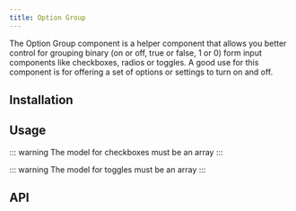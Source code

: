 ```yaml
---
title: Option Group
---
```


The Option Group component is a helper component that allows you better control for grouping binary (on or off, true or false, 1 or 0) form input components like checkboxes, radios or toggles. A good use for this component is for offering a set of options or settings to turn on and off.

## Installation
<doc-installation components="QOptionGroup" />

## Usage
<doc-example title="Standard" file="QOptionGroup/Standard" />

<doc-example title="With checkboxes" file="QOptionGroup/Checkbox" />

::: warning
The model for checkboxes must be an array
:::

<doc-example title="With toggles" file="QOptionGroup/Toggle" />

::: warning
The model for toggles must be an array
:::

<doc-example title="With option labels on the left side" file="QOptionGroup/Label" />

<doc-example title="Inline" file="QOptionGroup/Inline" />

<doc-example title="Disabled" file="QOptionGroup/Disable" />

<doc-example title="On a dark background" file="QOptionGroup/Dark" />

## API
<doc-api file="QOptionGroup" />
